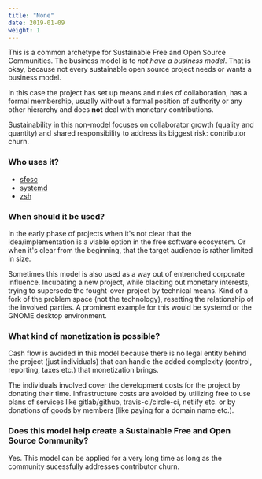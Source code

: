 ```yaml
---
title: "None"
date: 2019-01-09
weight: 1
---
```


This is a common archetype for Sustainable Free and Open Source Communities.
The business model is to *not have a business model*. That is okay, because
not every sustainable open source project needs or wants a business model.

In this case the project has set up means and rules of collaboration, has a
formal membership, usually without a formal position of authority or any other
hierarchy and does **not** deal with monetary contributions.

Sustainability in this non-model focuses on collaborator growth (quality and
quantity) and shared responsibility to address its biggest risk: contributor
churn.

### Who uses it?

* [sfosc](https://sfosc.org/)
* [systemd](https://www.freedesktop.org/wiki/Software/systemd/)
* [zsh](http://zsh.org/)

### When should it be used?

In the early phase of projects when it's not clear that the idea/implementation
is a viable option in the free software ecosystem. Or when it's clear from the
beginning, that the target audience is rather limited in size.

Sometimes this model is also used as a way out of entrenched corporate
influence. Incubating a new project, while blacking out monetary interests,
trying to supersede the fought-over-project by technical means. Kind of a fork
of the problem space (not the technology), resetting the relationship of the
involved parties. A prominent example for this would be systemd or the GNOME
desktop environment.

### What kind of monetization is possible?

Cash flow is avoided in this model because there is no legal entity behind the
project (just individuals) that can handle the added complexity (control,
reporting, taxes etc.) that monetization brings.

The individuals involved cover the development costs for the project by
donating their time. Infrastructure costs are avoided by utilizing free to use
plans of services like gitlab/github, travis-ci/circle-ci, netlify etc. or by
donations of goods by members (like paying for a domain name etc.).

### Does this model help create a Sustainable Free and Open Source Community?

Yes. This model can be applied for a very long time as long as the community
sucessfully addresses contributor churn.
